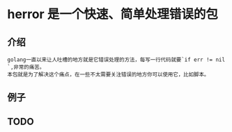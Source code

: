 # herror 是一个快速、简单处理错误的包
## 介绍
    golang一直以来让人吐槽的地方就是它错误处理的方法，每写一行代码就要`if err != nil `,非常的痛苦。
    本包就是为了解决这个痛点，在一些不太需要关注错误的地方你可以使用它，比如脚本。
## 例子
## TODO